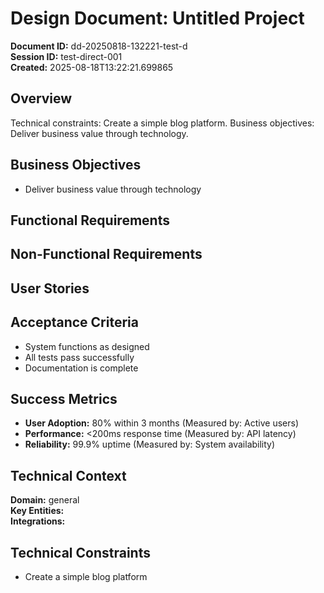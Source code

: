 # Design Document: Untitled Project

**Document ID:** dd-20250818-132221-test-d  
**Session ID:** test-direct-001  
**Created:** 2025-08-18T13:22:21.699865

## Overview
Technical constraints: Create a simple blog platform. Business objectives: Deliver business value through technology.

## Business Objectives
- Deliver business value through technology

## Functional Requirements

## Non-Functional Requirements

## User Stories
## Acceptance Criteria
- System functions as designed
- All tests pass successfully
- Documentation is complete

## Success Metrics
- **User Adoption:** 80% within 3 months (Measured by: Active users)
- **Performance:** <200ms response time (Measured by: API latency)
- **Reliability:** 99.9% uptime (Measured by: System availability)

## Technical Context
**Domain:** general  
**Key Entities:**   
**Integrations:** 

## Technical Constraints
- Create a simple blog platform
